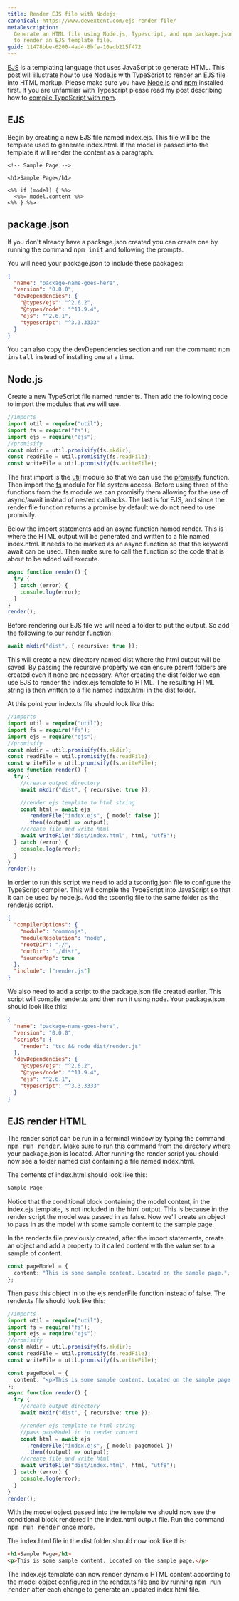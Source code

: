 ```yaml
---
title: Render EJS file with Nodejs
canonical: https://www.devextent.com/ejs-render-file/
metaDescription:
  Generate an HTML file using Node.js, Typescript, and npm package.json scripts
  to render an EJS template file.
guid: 11478bbe-6200-4ad4-8bfe-10adb215f472
---
```


[EJS](https://ejs.co/) is a templating language that uses JavaScript to generate
HTML. This post will illustrate how to use Node.js with TypeScript to render an
EJS file into HTML markup. Please make sure you have
[Node.js](https://nodejs.org/en/) and
[npm](https://docs.npmjs.com/downloading-and-installing-node-js-and-npm)
installed first. If you are unfamiliar with Typescript please read my post
describing how to [compile TypeScript with npm](/npm-compile-typescript/).

## EJS

Begin by creating a new EJS file named index.ejs. This file will be the template
used to generate index.html. If the model is passed into the template it will
render the content as a paragraph.

```ejs
<!-- Sample Page -->

<h1>Sample Page</h1>

<%% if (model) { %%>
  <%%= model.content %%>
<%% } %%>
```

## package.json

If you don't already have a package.json created you can create one by running
the command <kbd>npm init</kbd> and following the prompts.

You will need your package.json to include these packages:

```json
{
  "name": "package-name-goes-here",
  "version": "0.0.0",
  "devDependencies": {
    "@types/ejs": "^2.6.2",
    "@types/node": "^11.9.4",
    "ejs": "^2.6.1",
    "typescript": "^3.3.3333"
  }
}
```

You can also copy the devDependencies section and run the command <kbd>npm
install</kbd> instead of installing one at a time.

## Node.js

Create a new TypeScript file named render.ts. Then add the following code to
import the modules that we will use.

```typescript
//imports
import util = require("util");
import fs = require("fs");
import ejs = require("ejs");
//promisify
const mkdir = util.promisify(fs.mkdir);
const readFile = util.promisify(fs.readFile);
const writeFile = util.promisify(fs.writeFile);
```

The first import is the [util](https://nodejs.org/api/util.html) module so that
we can use the
[promisify](https://nodejs.org/dist/latest-v8.x/docs/api/util.html#util_util_promisify_original)
function. Then import the [fs](https://nodejs.org/api/util.html) module for file
system access. Before using three of the functions from the fs module we can
promisify them allowing for the use of async/await instead of nested callbacks.
The last is for EJS, and since the render file function returns a promise by
default we do not need to use promisify.

Below the import statements add an async function named render. This is where
the HTML output will be generated and written to a file named index.html. It
needs to be marked as an async function so that the keyword await can be used.
Then make sure to call the function so the code that is about to be added will
execute.

```typescript
async function render() {
  try {
  } catch (error) {
    console.log(error);
  }
}
render();
```

Before rendering our EJS file we will need a folder to put the output. So add
the following to our render function:

```typescript
await mkdir("dist", { recursive: true });
```

This will create a new directory named dist where the html output will be saved.
By passing the recursive property we can ensure parent folders are created even
if none are necessary. After creating the dist folder we can use EJS to render
the index.ejs template to HTML. The resulting HTML string is then written to a
file named index.html in the dist folder.

At this point your index.ts file should look like this:

```typescript
//imports
import util = require("util");
import fs = require("fs");
import ejs = require("ejs");
//promisify
const mkdir = util.promisify(fs.mkdir);
const readFile = util.promisify(fs.readFile);
const writeFile = util.promisify(fs.writeFile);
async function render() {
  try {
    //create output directory
    await mkdir("dist", { recursive: true });

    //render ejs template to html string
    const html = await ejs
      .renderFile("index.ejs", { model: false })
      .then((output) => output);
    //create file and write html
    await writeFile("dist/index.html", html, "utf8");
  } catch (error) {
    console.log(error);
  }
}
render();
```

In order to run this script we need to add a tsconfig.json file to configure the
TypeScript compiler. This will compile the TypeScript into JavaScript so that it
can be used by node.js. Add the tsconfig file to the same folder as the
render.js script.

```json
{
  "compilerOptions": {
    "module": "commonjs",
    "moduleResolution": "node",
    "rootDir": "./",
    "outDir": "./dist",
    "sourceMap": true
  },
  "include": ["render.js"]
}
```

We also need to add a script to the package.json file created earlier. This
script will compile render.ts and then run it using node. Your package.json
should look like this:

```json
{
  "name": "package-name-goes-here",
  "version": "0.0.0",
  "scripts": {
    "render": "tsc && node dist/render.js"
  },
  "devDependencies": {
    "@types/ejs": "^2.6.2",
    "@types/node": "^11.9.4",
    "ejs": "^2.6.1",
    "typescript": "^3.3.3333"
  }
}
```

## EJS render HTML

The render script can be run in a terminal window by typing the command <kbd>npm
run render</kbd>. Make sure to run this command from the directory where your
package.json is located. After running the render script you should now see a
folder named dist containing a file named index.html.

The contents of index.html should look like this:

```html
Sample Page
```

Notice that the conditional block containing the model content, in the index.ejs
template, is not included in the html output. This is because in the render
script the model was passed in as false. Now we'll create an object to pass in
as the model with some sample content to the sample page.

In the render.ts file previously created, after the import statements, create an
object and add a property to it called content with the value set to a sample of
content.

```typescript
const pageModel = {
  content: "This is some sample content. Located on the sample page.",
};
```

Then pass this object in to the ejs.renderFile function instead of false. The
render.ts file should look like this:

```typescript
//imports
import util = require("util");
import fs = require("fs");
import ejs = require("ejs");
//promisify
const mkdir = util.promisify(fs.mkdir);
const readFile = util.promisify(fs.readFile);
const writeFile = util.promisify(fs.writeFile);

const pageModel = {
  content: "<p>This is some sample content. Located on the sample page.</p>",
};
async function render() {
  try {
    //create output directory
    await mkdir("dist", { recursive: true });

    //render ejs template to html string
    //pass pageModel in to render content
    const html = await ejs
      .renderFile("index.ejs", { model: pageModel })
      .then((output) => output);
    //create file and write html
    await writeFile("dist/index.html", html, "utf8");
  } catch (error) {
    console.log(error);
  }
}
render();
```

With the model object passed into the template we should now see the conditional
block rendered in the index.html output file. Run the command <kbd>npm run
render</kbd> once more.

The index.html file in the dist folder should now look like this:

```html
<h1>Sample Page</h1>
<p>This is some sample content. Located on the sample page.</p>
```

The index.ejs template can now render dynamic HTML content according to the
model object configured in the render.ts file and by running <kbd>npm run
render</kbd> after each change to generate an updated index.html file.
